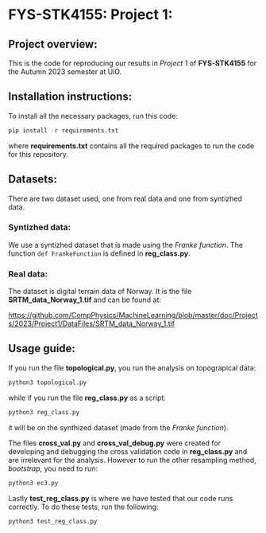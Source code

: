 # FYS-STK4155: Project 1:


## Project overview:
This is the code for reproducing our results in _Project 1_ of **FYS-STK4155** for the Autumn 2023 semester at UiO.


## Installation instructions:
To install all the necessary packages, run this code:

```Python
pip install -r requirements.txt
```

where **requirements.txt** contains all the required packages to run the code for this repository.


## Datasets:
There are two dataset used, one from real data and one from syntizhed data.

### Syntizhed data:
We use a syntizhed dataset that is made using the _Franke function_. The function `def FrankeFunction` is defined in **reg_class.py**.

### Real data:
The dataset is digital terrain data of Norway. It is the file **SRTM_data_Norway_1.tif** and can be found at:

[https://github.com/CompPhysics/MachineLearning/blob/master/doc/Projects/2023/Project1/DataFiles/SRTM_data_Norway_1.tif
](https://github.com/CompPhysics/MachineLearning/blob/master/doc/Projects/2023/Project1/DataFiles/SRTM_data_Norway_1.tif
)



## Usage guide:
If you run the file **topological.py**, you run the analysis on topograpical data:

```Python
python3 topological.py
```

while if you run the file **reg_class.py** as a script:

```Python
python3 reg_class.py
```

it will be on the synthized dataset (made from the _Franke function_).

The files **cross_val.py** and **cross_val_debug.py** were created for developing and debugging the cross validation code in **reg_class.py** and are irrelevant for the analysis. However to run the other resampling method, _bootstrap_, you need to run:

```Python
python3 ec3.py
```

Lastly **test_reg_class.py** is where we have tested that our code runs correctly. To do these tests, run the following:

```Python
python3 test_reg_class.py
```
